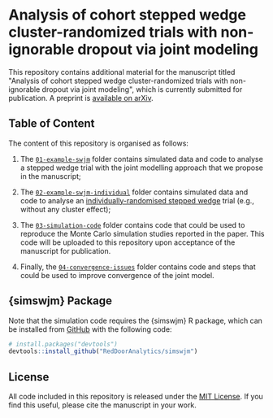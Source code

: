 # Analysis of cohort stepped wedge cluster-randomized trials with non-ignorable dropout via joint modeling

This repository contains additional material for the manuscript titled "Analysis of cohort stepped wedge cluster-randomized trials with non-ignorable dropout via joint modeling", which is currently submitted for publication.
A preprint is [available on arXiv](https://arxiv.org/abs/2404.14840).

## Table of Content

The content of this repository is organised as follows:

1. The [`01-example-swjm`](01-example-swjm/) folder contains simulated data and code to analyse a stepped wedge trial with the joint modelling approach that we propose in the manuscript;

1. The [`02-example-swjm-individual`](02-example-swjm-individual/) folder contains simulated data and code to analyse an [individually-randomised stepped wedge](https://pubmed.ncbi.nlm.nih.gov/30225934/) trial (e.g., without any cluster effect);

1. The [`03-simulation-code`](03-simulation-code/) folder contains code that could be used to reproduce the Monte Carlo simulation studies reported in the paper.
   This code will be uploaded to this repository upon acceptance of the manuscript for publication.

1. Finally, the [`04-convergence-issues`](04-convergence-issues/) folder contains code and steps that could be used to improve convergence of the joint model.

## {simswjm} Package

Note that the simulation code requires the {simswjm} R package, which can be installed from [GitHub](https://github.com/RedDoorAnalytics/simswjm) with the following code:

``` r
# install.packages("devtools")
devtools::install_github("RedDoorAnalytics/simswjm")
```

## License

All code included in this repository is released under the [MIT License](LICENSE.md).
If you find this useful, please cite the manuscript in your work.
